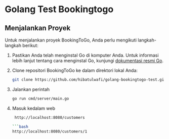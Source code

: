 # Golang Test Bookingtogo


## Menjalankan Proyek

Untuk menjalankan proyek BookingToGo, Anda perlu mengikuti langkah-langkah berikut:

1. Pastikan Anda telah menginstal Go di komputer Anda. Untuk informasi lebih lanjut tentang cara menginstal Go, kunjungi [dokumentasi resmi Go](https://golang.org/doc/install).

2. Clone repositori BookingToGo ke dalam direktori lokal Anda:

   ```bash
   git clone https://github.com/hibatulwafi/golang-bookingtogo-test.git

3. Jalankan perintah

   ```bash
   go run cmd/server/main.go

4. Masuk kedalam web
   ```bash
    http://localhost:8080/customers

   ```bash  
   http://localhost:8080/customers/1


